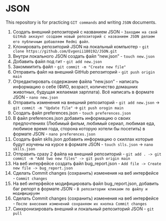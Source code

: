 # JSON
This repository is for practicing `GIT commands` and writing `JSON` documents.
1. Создать внешний репозиторий c названием JSON - `Заходим на свой GitHub аккаунт создаем новый репозиторий с названием JSON делаем его публичным добавляем Redmi файл`.
2. Клонировать репозиторий JSON на локальный компьютер - `git clone https://github.com/Evgenii180192/JSON.git`
3. Внутри локального JSON создать файл “new.json” - `touch new.json`
4. Добавить файл под гит - `git add new.json`
5. Закоммитить файл - `git commit -m "Create new file"`
6. Отправить файл на внешний GitHub репозиторий - `git push origin main`
7. Отредактировать содержание файла “new.json” - написать информацию о себе (ФИО, возраст, количество домашних животных, будущая желаемая зарплата). Всё написать в формате JSON - `nano new.json`
8. Отправить изменения на внешний репозиторий - `git add new.json` -> `git commit -m "Update file"` -> `git push orogin main`
9. Создать файл preferences.json - `touch preferences.json`
10. В файл preferences.json добавить информацию о своих предпочтениях (Любимый фильм, любимый сериал, любимая еда, любимое время года, сторона которую хотели бы посетить) в формате JSON - `nano preferences.json`
11. Создать файл sklls.json добавить информацию о скиллах которые будут изучены на курсе в формате JSON - `touch slls.json` -> `nano sklls.json`
12. Отправить сразу 2 файла на внешний репозиторий - `git add . -> git commit -m "Add two new files" -> git push origin main`
13. На веб интерфейсе создать файл bug_report.json - `Add file -> Create new file -> bug_report.json`
14. Сделать Commit changes (сохранить) изменения на веб интерфейсе - `Commit changes`
15. На веб интерфейсе модифицировать файл bug_report.json, добавить баг репорт в формате JSON - `В репозитории кликаем по файлу и модифицируем`
16. Сделать Commit changes (сохранить) изменения на веб интерфейсе - `После внесения изменений сохраняем их кнопка Commit changes`
17. Синхронизировать внешний и локальный репозиторий JSON - `git pull`
